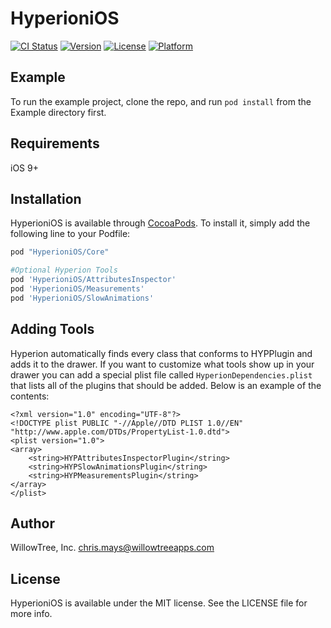 # HyperioniOS

[![CI Status](http://img.shields.io/travis/chrsmys/HyperioniOS.svg?style=flat)](https://travis-ci.org/willowtreeapps/HyperioniOS)
[![Version](https://img.shields.io/cocoapods/v/HyperioniOS.svg?style=flat)](http://cocoapods.org/pods/HyperioniOS)
[![License](https://img.shields.io/cocoapods/l/HyperioniOS.svg?style=flat)](http://cocoapods.org/pods/HyperioniOS)
[![Platform](https://img.shields.io/cocoapods/p/HyperioniOS.svg?style=flat)](http://cocoapods.org/pods/HyperioniOS)

## Example
To run the example project, clone the repo, and run `pod install` from the Example directory first.

## Requirements
iOS 9+

## Installation
HyperioniOS is available through [CocoaPods](http://cocoapods.org). To install
it, simply add the following line to your Podfile:

```ruby
pod "HyperioniOS/Core"

#Optional Hyperion Tools
pod 'HyperioniOS/AttributesInspector'
pod 'HyperioniOS/Measurements'
pod 'HyperioniOS/SlowAnimations'
```

## Adding Tools
Hyperion automatically finds every class that conforms to HYPPlugin and adds it to the drawer. If you want to customize what tools show up in your drawer you can add a special plist file called `HyperionDependencies.plist` that lists all of the plugins that should be added. Below is an example of the contents:

```
<?xml version="1.0" encoding="UTF-8"?>
<!DOCTYPE plist PUBLIC "-//Apple//DTD PLIST 1.0//EN" "http://www.apple.com/DTDs/PropertyList-1.0.dtd">
<plist version="1.0">
<array>
	<string>HYPAttributesInspectorPlugin</string>
	<string>HYPSlowAnimationsPlugin</string>
	<string>HYPMeasurementsPlugin</string>
</array>
</plist>
```

## Author
WillowTree, Inc.
chris.mays@willowtreeapps.com

## License
HyperioniOS is available under the MIT license. See the LICENSE file for more info.
